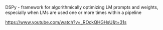 DSPy - framework for algorithmically optimizing LM prompts and weights, especially when LMs are used one or more times within a pipeline

https://www.youtube.com/watch?v=_ROckQHGHsU&t=31s